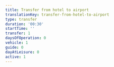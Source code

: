 ```yaml
---
title: Transfer from hotel to airport
translationKey: transfer-from-hotel-to-airport
type: transfer
duration: '00:30'
startTime: ''
transfer: 1
daysOfOperation: 0
vehicle: 1
guide: 0
dayAtLeisure: 0
active: 1
---
```


